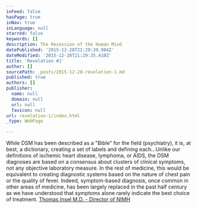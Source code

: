 ```yaml
---
inFeed: false
hasPage: true
inNav: true
inLanguage: null
starred: false
keywords: []
description: The Recession of the Human Mind
datePublished: '2015-12-28T21:29:39.984Z'
dateModified: '2015-12-28T21:29:35.410Z'
title: 'Revelation #1'
author: []
sourcePath: _posts/2015-12-28-revelation-1.md
published: true
authors: []
publisher:
  name: null
  domain: null
  url: null
  favicon: null
url: revelation-1/index.html
_type: WebPage

---
```

While DSM has been described as a "Bible" for the field (psychiatry), it is, at best, a dictionary, creating a set of labels and defining each...Unlike our definitions of ischemic heart disease, lymphoma, or AIDS, the DSM diagnoses are based on a consensus about clusters of clinical symptoms, not any objective laboratory measure. In the rest of medicine, this would be equivalent to creating diagnostic systems based on the nature of chest pain or the quality of fever. Indeed, symptom-based diagnosis, once common in other areas of medicine, has been largely replaced in the past half century as we have understood that symptoms alone rarely indicate the best choice of treatment. [Thomas Insel M.D. - Director of NIMH][0]

[0]: http://www.nimh.nih.gov/about/director/2013/transforming-diagnosis.shtml